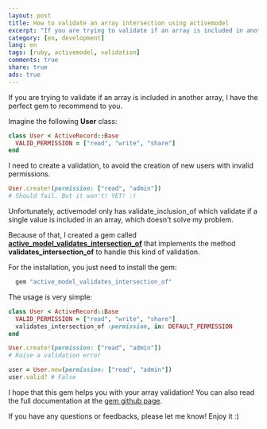 ```yaml
---
layout: post
title: How to validate an array intersection using activemodel
excerpt: "If you are trying to validate if an array is included in another array, I have the perfect gem to recommend to you."
category: [en, development]
lang: en
tags: [ruby, activemodel, validation]
comments: true
share: true
ads: true
---
```


If you are trying to validate if an array is included in another array, I have the perfect gem to recommend to you.

Imagine the following **User** class:

```ruby
class User < ActiveRecord::Base
  VALID_PERMISSION = ["read", "write", "share"]
end
```

I need to create a validation, to avoid the creation of new users with invalid permissions.

```ruby
User.create!(permission: ["read", "admin"])
# Should fail. But it won't! YET! :)
```

Unfortunately, activemodel only has validate_inclusion_of which validate if a single value is included in an array, which doesn't solve my problem.

Because of that, I created a gem called [**active_model_validates_intersection_of**](https://github.com/rafaelbiriba/active_model_validates_intersection_of) that implements the method **validates_intersection_of** to handle this kind of validation.

For the installation, you just need to install the gem:

```ruby
  gem "active_model_validates_intersection_of"
```

The usage is very simple:

```ruby
class User < ActiveRecord::Base
  VALID_PERMISSION = ["read", "write", "share"]
  validates_intersection_of :permission, in: DEFAULT_PERMISSION
end

User.create!(permission: ["read", "admin"])
# Raise a validation error

user = User.new(permission: ["read", "admin"])
user.valid? # False
```

I hope that this gem helps you with your array validation! You can also read the full documentation at the [gem github page](https://github.com/rafaelbiriba/active_model_validates_intersection_of).

If you have any questions or feedbacks, please let me know! Enjoy it :)
